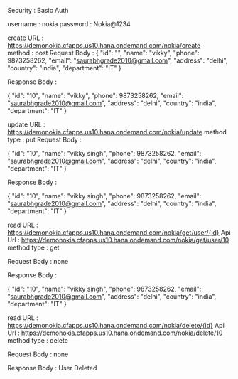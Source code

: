Security : Basic Auth 

username : nokia
password : Nokia@1234







create URL : https://demonokia.cfapps.us10.hana.ondemand.com/nokia/create  
method : post
Request Body : 
{
    "id": "",
    "name": "vikky",
    "phone": 9873258262,
    "email": "saurabhgrade2010@gmail.com",
    "address": "delhi",
    "country": "india",
    "department": "IT"
}

Response Body :

{
    "id": "10",
    "name": "vikky",
    "phone": 9873258262,
    "email": "saurabhgrade2010@gmail.com",
    "address": "delhi",
    "country": "india",
    "department": "IT"
}


update URL : https://demonokia.cfapps.us10.hana.ondemand.com/nokia/update
method type : put
Request Body :

{
    "id": "10",
    "name": "vikky singh",
    "phone": 9873258262,
    "email": "saurabhgrade2010@gmail.com",
    "address": "delhi",
    "country": "india",
    "department": "IT"
}

Response Body : 

{
    "id": "10",
    "name": "vikky singh",
    "phone": 9873258262,
    "email": "saurabhgrade2010@gmail.com",
    "address": "delhi",
    "country": "india",
    "department": "IT"
}

read URL : https://demonokia.cfapps.us10.hana.ondemand.com/nokia/get/user/{id}
Api Url : https://demonokia.cfapps.us10.hana.ondemand.com/nokia/get/user/10
method type : get

Request Body : none

Response Body : 

{
    "id": "10",
    "name": "vikky singh",
    "phone": 9873258262,
    "email": "saurabhgrade2010@gmail.com",
    "address": "delhi",
    "country": "india",
    "department": "IT"
}


read URL : https://demonokia.cfapps.us10.hana.ondemand.com/nokia/delete/{id}
Api Url : https://demonokia.cfapps.us10.hana.ondemand.com/nokia/delete/10
method type : delete

Request Body : none

Response Body : User Deleted

